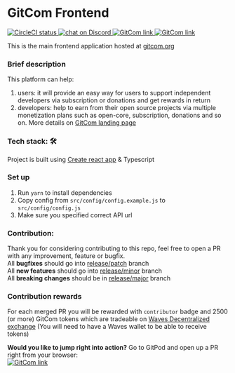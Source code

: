 # GitCom Frontend

<a href="https://circleci.com/gh/gitcomteam/gitcom-front">
  <img src="https://img.shields.io/circleci/build/github/gitcomteam/gitcom-front/master" alt="CircleCI status">
</a>
<a href="https://discord.gg/gRxPXPn">
  <img src="https://img.shields.io/discord/658128774679756820?logo=discord" alt="chat on Discord">
</a>
<a href="https://gitcom.org/gitcom/gitcom-app">
  <img src="https://img.shields.io/badge/GitCom-go%20to%20project-f" alt="GitCom link">
</a>
<a href="https://gitpod.io/#https://gitcom.org/gitcom/gitcom-app">
  <img src="https://img.shields.io/badge/Gitpod-ready--to--code-blue?logo=gitpod" alt="GitCom link">
</a>

This is the main frontend application hosted at [gitcom.org](https://gitcom.org)

### Brief description
This platform can help:
1. users: it will provide an easy way for users to support independent developers via subscription or donations and get rewards in return
2. developers: help to earn from their open source projects via multiple monetization plans such as open-core, subscription, donations and so on.
More details on [GitCom landing page](https://start.gitcom.org)

### Tech stack: :hammer_and_wrench:
Project is built using [Create react app](https://github.com/facebook/create-react-app) & Typescript

### Set up
1. Run `yarn` to install dependencies
2. Copy config from `src/config/config.example.js` to `src/config/config.js`
3. Make sure you specified correct API url

### Contribution:
Thank you for considering contributing to this repo, feel free to open a PR with any improvement, feature or bugfix.  
All **bugfixes** should go into [release/patch](https://github.com/gitcomteam/gitcom-front/tree/release/patch) branch  
All **new features** should go into [release/minor](https://github.com/gitcomteam/gitcom-front/tree/release/minor) branch  
All **breaking changes** should be in [release/major](https://github.com/gitcomteam/gitcom-front/tree/release/major) branch  
 
### Contribution rewards
For each merged PR you will be rewarded with `contributor` badge and 2500 (or more) GitCom tokens which are tradeable on [Waves Decentralized exchange](https://waves.exchange/dex-demo?assetId2=BkuYDLDunSy7dvep7NgQcmiY4iyqTq3diHwdGPrFUCMC&assetId1=WAVES) (You will need to have a Waves wallet to be able to receive tokens)

**Would you like to jump right into action?** Go to GitPod and open up a PR right from your browser:   
<a href="https://gitpod.io/#https://gitcom.org/gitcom/gitcom-app">
  <img src="https://img.shields.io/badge/Gitpod-ready--to--code-blue?logo=gitpod" alt="GitCom link">
</a>
